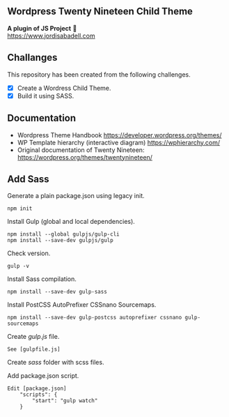 ## Wordpress Twenty Nineteen Child Theme
**A plugin of JS Project** :rocket:  
https://www.jordisabadell.com

## Challanges
This repository has been created from the following challenges.
- [x] Create a Wordress Child Theme.
- [x] Build it using SASS.

## Documentation
- Wordpress Theme Handbook https://developer.wordpress.org/themes/
- WP Template hierarchy (interactive diagram) https://wphierarchy.com/
- Original documentation of Twenty Nineteen: https://wordpress.org/themes/twentynineteen/

## Add Sass 
Generate a plain package.json using legacy init.
```
npm init
```

Install Gulp (global and local dependencies).
```
npm install --global gulpjs/gulp-cli
npm install --save-dev gulpjs/gulp
```

Check version.
```
gulp -v
```

Install Sass compilation.
```
npm install --save-dev gulp-sass
```

Install PostCSS AutoPrefixer CSSnano Sourcemaps.
```
npm install --save-dev gulp-postcss autoprefixer cssnano gulp-sourcemaps
```

Create *gulp.js* file.
```
See [gulpfile.js]
```

Create *sass* folder with scss files.

Add package.json script.
```
Edit [package.json]
    "scripts": {
        "start": "gulp watch"
    }
```